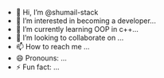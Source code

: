 - 👋 Hi, I’m @shumail-stack
- 👀 I’m interested in becoming a developer...
- 🌱 I’m currently learning OOP in c++...
- 💞️ I’m looking to collaborate on ...
- 📫 How to reach me ...
- 😄 Pronouns: ...
- ⚡ Fun fact: ...

<!---
shumail-stack/shumail-stack is a ✨ special ✨ repository because its `README.md` (this file) appears on your GitHub profile.
You can click the Preview link to take a look at your changes.
--->
